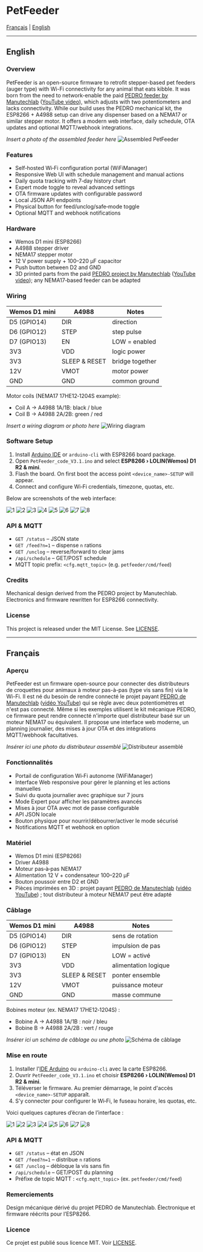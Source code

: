 # PetFeeder

<a href="#français" target="_blank">Français</a> | <a href="#english" target="_blank">English</a>

---

## English

### Overview
PetFeeder is an open-source firmware to retrofit stepper-based pet feeders (auger type) with Wi-Fi connectivity for any animal that eats kibble.
It was born from the need to network-enable the paid <a href="https://ko-fi.com/s/698e04b7e3" target="_blank">PEDRO feeder by Manutechlab</a>
(<a href="https://www.youtube.com/watch?v=Uv0lsih8JRA" target="_blank">YouTube video</a>), which adjusts with two potentiometers and lacks connectivity.
While our build uses the PEDRO mechanical kit, the ESP8266 + A4988 setup can drive any dispenser based on a NEMA17 or similar stepper motor.
It offers a modern web interface, daily schedule, OTA updates and optional MQTT/webhook integrations.

*Insert a photo of the assembled feeder here*
![Assembled PetFeeder](docs/images/feeder.jpg)

### Features
- Self‑hosted Wi‑Fi configuration portal (WiFiManager)
- Responsive Web UI with schedule management and manual actions
- Daily quota tracking with 7‑day history chart
- Expert mode toggle to reveal advanced settings
- OTA firmware updates with configurable password
- Local JSON API endpoints
- Physical button for feed/unclog/safe‑mode toggle
- Optional MQTT and webhook notifications

### Hardware
- Wemos D1 mini (ESP8266)
- A4988 stepper driver
- NEMA17 stepper motor
- 12 V power supply + 100–220 µF capacitor
- Push button between D2 and GND
- 3D printed parts from the paid <a href="https://ko-fi.com/s/698e04b7e3" target="_blank">PEDRO project by Manutechlab</a>
  (<a href="https://www.youtube.com/watch?v=Uv0lsih8JRA" target="_blank">YouTube video</a>); any NEMA17‑based feeder can be adapted

### Wiring
| Wemos D1 mini | A4988 | Notes |
|---------------|-------|-------|
| D5 (GPIO14)   | DIR   | direction |
| D6 (GPIO12)   | STEP  | step pulse |
| D7 (GPIO13)   | EN    | LOW = enabled |
| 3V3           | VDD   | logic power |
| 3V3           | SLEEP & RESET | bridge together |
| 12V           | VMOT  | motor power |
| GND           | GND   | common ground |

Motor coils (NEMA17 17HE12‑1204S example):
- Coil A → A4988 1A/1B: black / blue
- Coil B → A4988 2A/2B: green / red

*Insert a wiring diagram or photo here*
![Wiring diagram](docs/images/wiring.png)

### Software Setup
1. Install <a href="https://www.arduino.cc/en/software" target="_blank">Arduino IDE</a> or `arduino-cli` with ESP8266 board package.
2. Open `PetFeeder_code_V3.1.ino` and select **ESP8266 › LOLIN(Wemos) D1 R2 & mini**.
3. Flash the board. On first boot the access point `<device_name>-SETUP` will appear.
4. Connect and configure Wi‑Fi credentials, timezone, quotas, etc.

Below are screenshots of the web interface:

![1](docs/images/web-ui_1.png)
![2](docs/images/web-ui_2.png)
![3](docs/images/web-ui_3.png)
![4](docs/images/web-ui_4.png)
![5](docs/images/web-ui_5.png)
![6](docs/images/web-ui_6.png)
![7](docs/images/web-ui_7.png)
![8](docs/images/web-ui_8.png)

### API & MQTT
- `GET /status` – JSON state
- `GET /feed?n=1` – dispense `n` rations
- `GET /unclog` – reverse/forward to clear jams
- `/api/schedule` – GET/POST schedule
- MQTT topic prefix: `<cfg.mqtt_topic>` (e.g. `petfeeder/cmd/feed`)

### Credits
Mechanical design derived from the PEDRO project by Manutechlab. Electronics and firmware rewritten for ESP8266 connectivity.

### License
This project is released under the MIT License. See <a href="LICENSE" target="_blank">LICENSE</a>.

---

## Français

### Aperçu
PetFeeder est un firmware open-source pour connecter des distributeurs de croquettes pour animaux à moteur pas-à-pas (type vis sans fin) via le Wi-Fi.
Il est né du besoin de rendre connecté le projet payant <a href="https://ko-fi.com/s/698e04b7e3" target="_blank">PEDRO de Manutechlab</a>
(<a href="https://www.youtube.com/watch?v=Uv0lsih8JRA" target="_blank">vidéo YouTube</a>) qui se règle avec deux potentiomètres et n'est pas connecté.
Même si les exemples utilisent le kit mécanique PEDRO, ce firmware peut rendre connecté n'importe quel distributeur basé sur un moteur NEMA17 ou équivalent.
Il propose une interface web moderne, un planning journalier, des mises à jour OTA et des intégrations MQTT/webhook facultatives.

*Insérer ici une photo du distributeur assemblé*
![Distributeur assemblé](docs/images/feeder.jpg)

### Fonctionnalités
- Portail de configuration Wi‑Fi autonome (WiFiManager)
- Interface Web responsive pour gérer le planning et les actions manuelles
- Suivi du quota journalier avec graphique sur 7 jours
- Mode Expert pour afficher les paramètres avancés
- Mises à jour OTA avec mot de passe configurable
- API JSON locale
- Bouton physique pour nourrir/débourrer/activer le mode sécurisé
- Notifications MQTT et webhook en option

### Matériel
- Wemos D1 mini (ESP8266)
- Driver A4988
- Moteur pas‑à‑pas NEMA17
- Alimentation 12 V + condensateur 100–220 µF
- Bouton poussoir entre D2 et GND
- Pièces imprimées en 3D : projet payant <a href="https://ko-fi.com/s/698e04b7e3" target="_blank">PEDRO de Manutechlab</a>
  (<a href="https://www.youtube.com/watch?v=Uv0lsih8JRA" target="_blank">vidéo YouTube</a>) ; tout distributeur à moteur NEMA17 peut être adapté

### Câblage
| Wemos D1 mini | A4988 | Notes |
|---------------|-------|-------|
| D5 (GPIO14)   | DIR   | sens de rotation |
| D6 (GPIO12)   | STEP  | impulsion de pas |
| D7 (GPIO13)   | EN    | LOW = activé |
| 3V3           | VDD   | alimentation logique |
| 3V3           | SLEEP & RESET | ponter ensemble |
| 12V           | VMOT  | puissance moteur |
| GND           | GND   | masse commune |

Bobines moteur (ex. NEMA17 17HE12‑1204S) :
- Bobine A → A4988 1A/1B : noir / bleu
- Bobine B → A4988 2A/2B : vert / rouge

*Insérer ici un schéma de câblage ou une photo*
![Schéma de câblage](docs/images/wiring.png)

### Mise en route
1. Installer l'<a href="https://www.arduino.cc/en/software" target="_blank">IDE Arduino</a> ou `arduino-cli` avec la carte ESP8266.
2. Ouvrir `PetFeeder_code_V3.1.ino` et choisir **ESP8266 › LOLIN(Wemos) D1 R2 & mini**.
3. Téléverser le firmware. Au premier démarrage, le point d'accès `<device_name>-SETUP` apparaît.
4. S'y connecter pour configurer le Wi‑Fi, le fuseau horaire, les quotas, etc.

Voici quelques captures d’écran de l’interface :

![1](docs/images/web-ui_1.png)
![2](docs/images/web-ui_2.png)
![3](docs/images/web-ui_3.png)
![4](docs/images/web-ui_4.png)
![5](docs/images/web-ui_5.png)
![6](docs/images/web-ui_6.png)
![7](docs/images/web-ui_7.png)
![8](docs/images/web-ui_8.png)

### API & MQTT
- `GET /status` – état en JSON
- `GET /feed?n=1` – distribue `n` rations
- `GET /unclog` – débloque la vis sans fin
- `/api/schedule` – GET/POST du planning
- Préfixe de topic MQTT : `<cfg.mqtt_topic>` (ex. `petfeeder/cmd/feed`)

### Remerciements
Design mécanique dérivé du projet PEDRO de Manutechlab. Électronique et firmware réécrits pour l’ESP8266.

### Licence
Ce projet est publié sous licence MIT. Voir <a href="LICENSE" target="_blank">LICENSE</a>.

